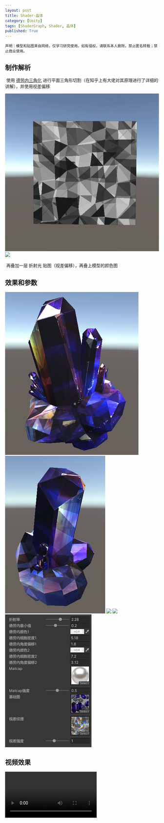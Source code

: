 ```yaml
---
layout: post
title: Shader-晶体
category: [Unity]
tags: [ShaderGraph, Shader, 晶体]
published: True
---
```


`声明：模型和贴图来自网络，仅学习研究使用，如有侵权，请联系本人删除。禁止匿名转载；禁止商业使用。`



## 制作解析

​	使用 [德劳内三角化](https://zhuanlan.zhihu.com/p/83817061) 进行平面三角形切割（在知乎上有大佬对其原理进行了详细的讲解），并使用视差偏移

<img src="/public/img/Shader-晶体/1.gif">

<img src="/public/img/Shader-晶体/2.gif">

​	再叠加一层 折射光 贴图（视差偏移），再叠上模型的颜色图




## 效果和参数
<left>
	<img src="/public/img/Shader-晶体/5.bmp">
    <img src="/public/img/Shader-晶体/6.bmp">
	<img src="/public/img/Shader-晶体/3.gif">
    <img src="/public/img/Shader-晶体/4.gif">
	</left>



<left>
	<img src="/public/img/Shader-晶体/7.bmp">
	</left>


## 视频效果

<video  src="\public\img\Shader-晶体\晶体1.mp4" type="video/mp4">
</videos>


